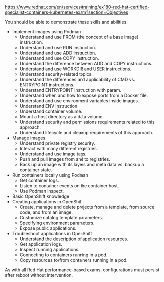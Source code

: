 https://www.redhat.com/en/services/training/ex180-red-hat-certified-specialist-containers-kubernetes-exam?section=Objectives

You should be able to demonstrate these skills and abilities:

* Implement images using Podman
   * Understand and use FROM (the concept of a base image) instruction.
  * Understand and use RUN instruction.
  * Understand and use ADD instruction.
  * Understand and use COPY instruction.
  * Understand the difference between ADD and COPY instructions.
  * Understand and use WORKDIR and USER instructions.
  * Understand security-related topics.
  * Understand the differences and applicability of CMD vs. ENTRYPOINT instructions.
  * Understand ENTRYPOINT instruction with param.
  * Understand when and how to expose ports from a Docker file.
  * Understand and use environment variables inside images.
  * Understand ENV instruction.
  * Understand container volume.
  * Mount a host directory as a data volume.
  * Understand security and permissions requirements related to this approach.
  * Understand lifecycle and cleanup requirements of this approach.
* Manage images
  * Understand private registry security.
  * Interact with many different registries.
  * Understand and use image tags.
  * Push and pull images from and to registries.
  * Back up an image with its layers and meta data vs. backup a container state.
* Run containers locally using Podman
  * Get container logs.
  * Listen to container events on the container host.
  * Use Podman inspect.
* Basic OpenShift knowledge
* Creating applications in OpenShift
  * Create, manage and delete projects from a template, from source code, and from an image.
  * Customize catalog template parameters.
  * Specifying environment parameters.
  * Expose public applications.
* Troubleshoot applications in OpenShift
  * Understand the description of application resources.
  * Get application logs.
  * Inspect running applications.
  * Connecting to containers running in a pod.
  * Copy resources to/from containers running in a pod.

As with all Red Hat performance-based exams, configurations must persist after reboot without intervention.
